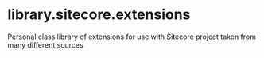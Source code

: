# library.sitecore.extensions
Personal class library of extensions for use with Sitecore project taken from many different sources
